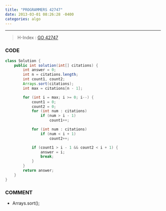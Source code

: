 ```yaml
---
title: "PROGRAMMERS 42747"
date: 2013-03-01 08:26:28 -0400
categories: algo
---
```

---

> H-Index : [GO 42747]

### CODE
```java
class Solution {
	public int solution(int[] citations) {
		int answer = 0;
		int n = citations.length;
		int count1, count2;
		Arrays.sort(citations);
		int max = citations[n - 1];

		for (int i = max; i >= 0; i--) {
			count1 = 0;
			count2 = 0;
			for (int num : citations)
				if (num > i - 1)
					count1++;

			for (int num : citations)
				if (num < i + 1)
					count2++;

			if (count1 > i - 1 && count2 < i + 1) {		
				answer = i;			
				break;
			}
		}
		return answer;
	}
}
```

### COMMENT
* Arrays.sort();

[GO 42747]: https://programmers.co.kr/learn/courses/30/lessons/42747
